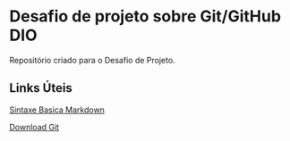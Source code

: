 # Desafio de projeto sobre Git/GitHub DIO

Repositório criado para o Desafio de Projeto.

## Links Úteis

[Sintaxe Basica Markdown](https://www.markdownguide.org/basic-syntax/)

[Download Git](https://git-scm.com/downloads)


